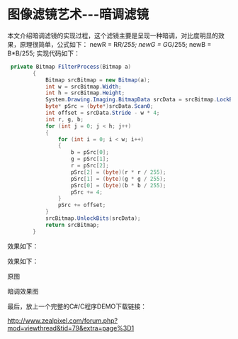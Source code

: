 # 图像滤镜艺术---暗调滤镜


  本文介绍暗调滤镜的实现过程，这个滤镜主要是呈现一种暗调，对比度明显的效果，原理很简单，公式如下：
newR = R*R/255;
newG = G*G/255;
newB = B*B/255;
实现代码如下：

```csharp
 private Bitmap FilterProcess(Bitmap a)
        {
            Bitmap srcBitmap = new Bitmap(a);
            int w = srcBitmap.Width;
            int h = srcBitmap.Height;
            System.Drawing.Imaging.BitmapData srcData = srcBitmap.LockBits(new Rectangle(0, 0, w, h), System.Drawing.Imaging.ImageLockMode.ReadWrite, System.Drawing.Imaging.PixelFormat.Format32bppArgb);
            byte* pSrc = (byte*)srcData.Scan0;
            int offset = srcData.Stride - w * 4;
            int r, g, b;
            for (int j = 0; j < h; j++)
            {
                for (int i = 0; i < w; i++)
                {
                    b = pSrc[0];
                    g = pSrc[1];
                    r = pSrc[2];
                    pSrc[2] = (byte)(r * r / 255);
                    pSrc[1] = (byte)(g * g / 255);
                    pSrc[0] = (byte)(b * b / 255);
                    pSrc += 4;
                }
                pSrc += offset;
            }
            srcBitmap.UnlockBits(srcData);
            return srcBitmap;
        }
```

效果如下：

效果如下：


原图



暗调效果图

最后，放上一个完整的C#/C程序DEMO下载链接：

http://www.zealpixel.com/forum.php?mod=viewthread&tid=79&extra=page%3D1

